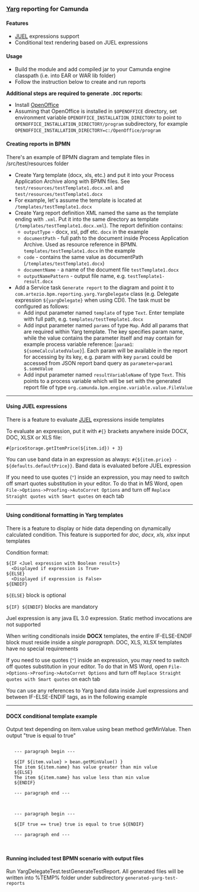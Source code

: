 ### [Yarg]  reporting for Camunda

#### Features

* [JUEL] expressions support  
* Conditional text rendering based on JUEL expressions

#### Usage

* Build the module and add compiled jar to your Camunda engine classpath (i.e. into EAR or WAR lib folder)
* Follow the instruction below to create and run reports


**Additional steps are required to generate `.DOC` reports:**

  * Install [OpenOffice]
  * Assuming that OpenOffice is installed in `$OPENOFFICE` directory, set environment variable `OPENOFFICE_INSTALLATION_DIRECTORY` to point to `OPENOFFICE_INSTALLATION_DIRECTORY/program` subdirectory, for example `OPENOFFICE_INSTALLATION_DIRECTORY=c:/OpenOffice/program`


#### Creating reports in BPMN

There's an example of BPMN diagram and template files in /src/test/resources folder

* Create Yarg template (docx, xls, etc.) and put it into your Process Application Archive along with BPMN files. See `test/resources/testTemplate1.docx.xml` and `test/resources/testTemplate1.docx`
* For example, let's assume the template is located at `/templates/testTemplate1.docx`
* Create Yarg report definition XML named the same as the template ending with `.xml`. Put it into the same directory as template (`/templates/testTemplate1.docx.xml`). The report definition contains:
  * `outputType` - docx, xsl, pdf etc. `docx` in the example
  * `documentPath` - full path to the document inside Process Application Archive. Used as resource reference in BPMN. `templates/testTemplate1.docx` in the example
  * `code` - contains the same value as documentPath (`/templates/testTemplate1.docx`)
  * `documentName` - a name of the document file `testTemplate1.docx`
  * `outputNamePattern` - output file name, e.g. `testTemplate1-result.docx`
* Add a Service task `Generate report` to the diagram and point it to `com.artezio.bpm.reporting.yarg.YargDelegate` class (e.g. Delegate expression `${yargDelegate}` when using CDI). The task must be configured as follows:
  * Add input parameter named `template` of type `Text`. Enter template with full path, e.g. `templates/testTemplate1.docx` 
  * Add input parameter named `params` of type `Map`. Add all params that are required within Yarg template. The key specifies param name, while the value contains the parameter itself and may contain for example process variable reference: [`param1`: `${someCalculatedValue}`]. Each param will be available in the report for accessing by its key, e.g. param with key `param1` could be accessed from JSON report band query as `parameter=param1 $.someValue`
  * Add input parameter named `resultVariableName` of type `Text`. This points to a process variable which will be set with the generated report file of type `org.camunda.bpm.engine.variable.value.FileValue`
    
---

#### Using JUEL expressions

There is a feature to evaluate [JUEL] expressions inside templates

To evaluate an expression, put it with `#{}` brackets anywhere inside DOCX, DOC, XLSX or XLS file:

`#{priceStorage.getItemPrice(${item.id}) + 3}`

You can use band data in an expression as always: `#{${item.price} - ${defaults.defaultPrice}}`. Band data is evaluated before JUEL expression

If you need to use quotes (`"`) inside an expression, you may need to switch off smart quotes substitution in your editor. To do that in MS Word, open `File->Options->Proofing->AutoCorret Options` and turn off `Replace Straight quotes with Smart quotes` on each tab

---

#### Using conditional formatting in Yarg templates

There is a feature to display or hide data depending on dynamically calculated condition. This feature is supported for *doc, docx, xls, xlsx* input templates

Condition format:

```
${IF <Juel expression with Boolean result>} 
  <Displayed if expression is True> 
${ELSE} 
  <Displayed if expression is False> 
${ENDIF}
```
`${ELSE}` block is optional

`${IF} ${ENDIF}` blocks are mandatory

Juel expression is any java EL 3.0 expression. Static method invocations are not supported  

When writing conditionals inside **DOCX** templates, the entire IF-ELSE-ENDIF block must reside inside a *single paragraph*. DOC, XLS, XLSX templates have no special requirements

If you need to use quotes (`"`) inside an expression, you may need to switch off quotes substitution in your editor. To do that in MS Word, open `File->Options->Proofing->AutoCorret Options` and turn off `Replace Straight quotes with Smart quotes` on each tab   

You can use any references to Yarg band data inside Juel expressions and between IF-ELSE-ENDIF tags, as in the following example 

---
#### DOCX conditional template example
Output text depending on item.value using bean method getMinValue. Then output "true is equal to true"
   
```

   --- paragraph begin ---

   ${IF ${item.value} > bean.getMinValue() }
   The item ${item.name} has value greater than min value 
   ${ELSE}
   The item ${item.name} has value less than min value
   ${ENDIF}
   
   --- paragraph end ---



   --- paragraph begin ---
   
   ${IF true == true} true is equal to true ${ENDIF}
   
   --- paragraph end ---
  
  
```

#### Running included test BPMN scenario with output files

Run YargDelegateTest.testGenerateTestReport. All generated files will be written into %TEMP% folder under subdirectory `generated-yarg-test-reports` 

[Yarg]: https://github.com/cuba-platform/yarg
[JUEL]: https://docs.oracle.com/javaee/5/tutorial/doc/bnahq.html
[OpenOffice]: https://www.openoffice.org/ru/
